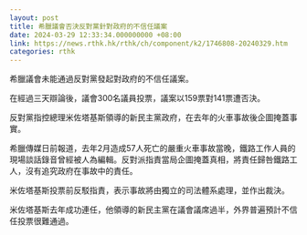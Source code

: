 ```yaml
---
layout: post
title: 希臘議會否決反對黨針對政府的不信任議案
date: 2024-03-29 12:33:34.000000000 +08:00
link: https://news.rthk.hk/rthk/ch/component/k2/1746808-20240329.htm
categories: rthk
---
```


希臘議會未能通過反對黨發起對政府的不信任議案。

在經過三天辯論後，議會300名議員投票，議案以159票對141票遭否決。

反對黨指控總理米佐塔基斯領導的新民主黨政府，在去年的火車事故後企圖掩蓋事實。

希臘傳媒日前報道，去年2月造成57人死亡的嚴重火車事故當晚，鐵路工作人員的現場談話錄音曾經被人為編輯。反對派指責當局企圖掩蓋真相，將責任歸咎鐵路工人，沒有追究政府在事故中的責任。

米佐塔基斯投票前反駁指責，表示事故將由獨立的司法體系處理，並作出裁決。

米佐塔基斯去年成功連任，他領導的新民主黨在議會議席過半，外界普遍預計不信任投票很難通過。
